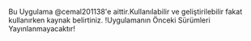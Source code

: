 Bu Uygulama @cemal201138'e aittir.Kullanılabilir ve geliştirilebilir fakat kullanırken kaynak belirtiniz.
                  !Uygulamanın Önceki Sürümleri Yayınlanmayacaktır!
